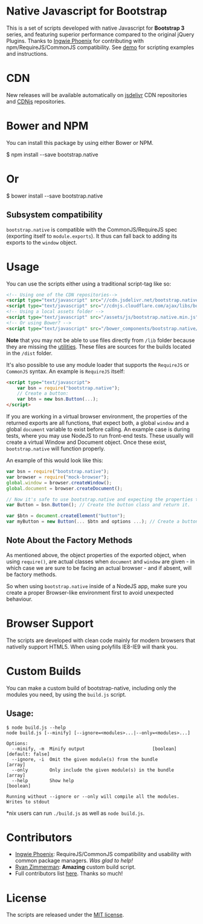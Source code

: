 # Native Javascript for Bootstrap
This is a set of scripts developed with native Javascript for <strong>Bootstrap 3</strong> series, and featuring superior performance compared to the original jQuery Plugins. Thanks to [Ingwie Phoenix](https://github.com/IngwiePhoenix) for contributing with npm/RequireJS/CommonJS compatibility.
See <a href="http://thednp.github.io/bootstrap.native/">demo</a> for scripting examples and instructions.

# CDN
New releases will be available automatically on <a href="http://www.jsdelivr.com/#!bootstrap.native">jsdelivr</a> CDN repositories and <a href="https://cdnjs.com/libraries/bootstrap.native">CDNjs</a> repositories.

# Bower and NPM
You can install this package by using either Bower or NPM.

$ npm install --save bootstrap.native
# Or
$ bower install --save bootstrap.native

## Subsystem compatibility
`bootstrap.native` is compatible with the CommonJS/RequireJS spec (exporting itself to `module.exports`). It thus can fall back to adding its exports to the `window` object.

# Usage
You can use the scripts either using a traditional script-tag like so:

```html
<!-- Using one of the CDN repositories-->
<script type="text/javascript" src="//cdn.jsdelivr.net/bootstrap.native/1.0.5/bootstrap-native.min.js"></script>
<script type="text/javascript" src="//cdnjs.cloudflare.com/ajax/libs/bootstrap.native/1.0.5/bootstrap-native.min.js"></script>
<!-- Using a local assets folder -->
<script type="text/javascript" src="/assets/js/bootstrap.native.min.js"></script>
<!-- Or using Bower? -->
<script type="text/javascript" src="/bower_components/bootstrap.native/dist/bootstrap-native.min.js"></script>
```

**Note** that you may not be able to use files directly from `/lib` folder because they are missing the [utilities](https://github.com/thednp/bootstrap.native/blob/master/lib/utils.js). These files are sources for the builds located in the `/dist` folder. 

It's also possible to use any module loader that supports the `RequireJS` or `CommonJS` syntax. An example is `RequireJS` itself:

```html
<script type="text/javascript">
    var bsn = require("bootstrap.native");
    // Create a button:
    var btn = new bsn.Button(...);
</script>
```

If you are working in a virtual browser environment, the properties of the returned exports are all functions, that expect both, a global `window` and a global `document` variable to exist before calling. An example case is during tests, where you may use NodeJS to run front-end tests. These usually will create a virtual Window and Document object. Once these exist, `bootstrap.native` will function properly.

An example of this would look like this:

```javascript
var bsn = require("bootstrap.native");
var browser = require("mock-browser");
global.window = browser.createWindow();
global.document = browser.createDocument();

// Now it's safe to use bootstrap.native and expecting the properties to be the actual component classes.
var Button = bsn.Button(); // Create the button class and return it.

var $btn = document.createElement("button");
var myButton = new Button(... $btn and options ...); // Create a button and do a test.
```


## Note About the Factory Methods
As mentioned above, the object properties of the exported object, when using `require()`, are actual classes when `document` and `window` are given - in which case we are sure to be facing an actual browser - and if absent, will be factory methods.

So when using `bootstrap.native` inside of a NodeJS app, make sure you create a proper Browser-like environment first to avoid unexpected behaviour.

# Browser Support
The scripts are developed with clean code mainly for modern browsers that nativelly support HTML5. When using polyfills IE8-IE9 will thank you.

# Custom Builds
You can make a custom build of bootstrap-native, including only the modules you need, by using the `build.js` script.

## Usage:
```
$ node build.js --help
node build.js [--minify] [--ignore=<modules>...|--only=<modules>...]

Options:
  --minify, -m  Minify output                         [boolean] [default: false]
  --ignore, -i  Omit the given module(s) from the bundle                 [array]
  --only        Only include the given module(s) in the bundle           [array]
  --help        Show help                                              [boolean]

Running without --ignore or --only will compile all the modules.
Writes to stdout
```

\*nix users can run `./build.js` as well as `node build.js`.

# Contributors
- [Ingwie Phoenix](https://github.com/IngwiePhoenix): RequireJS/CommonJS compatibility and usability with common package managers. _Was glad to help!_
- [Ryan Zimmerman](https://github.com/RyanZim): **Amazing** custom build script.
- Full contributors list [here](https://github.com/thednp/bootstrap.native/graphs/contributors). Thanks so much!

# License
The scripts are released under the [MIT license](https://github.com/thednp/bootstrap.native/blob/master/LICENSE).
